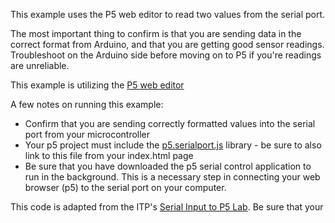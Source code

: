 This example uses the P5 web editor to read two values from the serial port.

The most important thing to confirm is that you are sending data in the correct format from Arduino, and that you are getting good sensor readings. Troubleshoot on the Arduino side before moving on to P5 if you're readings are unreliable.

This example is utilizing the [P5 web editor](http://alpha.editor.p5js.org/)

A few notes on running this example:
+ Confirm that you are sending correctly formatted values into the serial port from your microcontroller
+ Your p5 project must include the [p5.serialport.js](https://raw.githubusercontent.com/vanevery/p5.serialport/master/lib/p5.serialport.js) library - be sure to also link to this file from your index.html page
+ Be sure that you have downloaded the p5 serial control application to run in the background. This is a necessary step in connecting your web browser (p5) to the serial port on your computer.

This code is adapted from the ITP's [Serial Input to P5 Lab](https://itp.nyu.edu/physcomp/labs/labs-serial-communication/lab-serial-input-to-the-p5-js-ide/). Be sure that your
